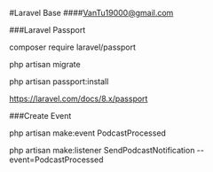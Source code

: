 #Laravel Base
####VanTu19000@gmail.com



###Laravel Passport

composer require laravel/passport

php artisan migrate

php artisan passport:install

https://laravel.com/docs/8.x/passport


###Create Event

php artisan make:event PodcastProcessed

php artisan make:listener SendPodcastNotification --event=PodcastProcessed

